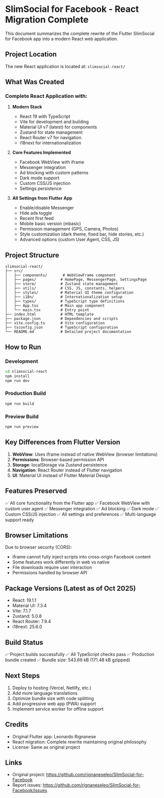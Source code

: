 # SlimSocial for Facebook - React Migration Complete

This document summarizes the complete rewrite of the Flutter SlimSocial for Facebook app into a modern React web application.

## Project Location

The new React application is located at: `slimsocial-react/`

## What Was Created

### Complete React Application with:

1. **Modern Stack**
   - React 19 with TypeScript
   - Vite for development and building
   - Material UI v7 (latest) for components
   - Zustand for state management
   - React Router v7 for navigation
   - i18next for internationalization

2. **Core Features Implemented**
   - Facebook WebView with iframe
   - Messenger integration
   - Ad blocking with custom patterns
   - Dark mode support
   - Custom CSS/JS injection
   - Settings persistence

3. **All Settings from Flutter App**
   - Enable/disable Messenger
   - Hide ads toggle
   - Recent first feed
   - Mobile basic version (mbasic)
   - Permission management (GPS, Camera, Photos)
   - Style customization (dark theme, fixed bar, hide stories, etc.)
   - Advanced options (custom User Agent, CSS, JS)

## Project Structure

```
slimsocial-react/
├── src/
│   ├── components/       # WebViewFrame component
│   ├── pages/           # HomePage, MessengerPage, SettingsPage
│   ├── store/           # Zustand state management
│   ├── utils/           # CSS, JS, constants, helpers
│   ├── styles/          # Material UI theme configuration
│   ├── i18n/            # Internationalization setup
│   ├── types/           # TypeScript type definitions
│   ├── App.tsx          # Main app component
│   └── main.tsx         # Entry point
├── index.html           # HTML template
├── package.json         # Dependencies and scripts
├── vite.config.ts       # Vite configuration
├── tsconfig.json        # TypeScript configuration
└── README.md            # Detailed project documentation
```

## How to Run

### Development
```bash
cd slimsocial-react
npm install
npm run dev
```

### Production Build
```bash
npm run build
```

### Preview Build
```bash
npm run preview
```

## Key Differences from Flutter Version

1. **WebView**: Uses iframe instead of native WebView (browser limitations)
2. **Permissions**: Browser-based permission API
3. **Storage**: localStorage via Zustand persistence
4. **Navigation**: React Router instead of Flutter navigation
5. **UI**: Material UI instead of Flutter Material Design

## Features Preserved

✅ All core functionality from the Flutter app
✅ Facebook WebView with custom user agent
✅ Messenger integration
✅ Ad blocking
✅ Dark mode
✅ Custom CSS/JS injection
✅ All settings and preferences
✅ Multi-language support ready

## Browser Limitations

Due to browser security (CORS):
- iframe cannot fully inject scripts into cross-origin Facebook content
- Some features work differently in web vs native
- File downloads require user interaction
- Permissions handled by browser API

## Package Versions (Latest as of Oct 2025)

- React: 19.1.1
- Material UI: 7.3.4
- Vite: 7.1.7
- Zustand: 5.0.8
- React Router: 7.9.4
- i18next: 25.6.0

## Build Status

✅ Project builds successfully
✅ All TypeScript checks pass
✅ Production bundle created
✅ Bundle size: 543.69 kB (171.48 kB gzipped)

## Next Steps

1. Deploy to hosting (Vercel, Netlify, etc.)
2. Add more language translations
3. Optimize bundle size with code splitting
4. Add progressive web app (PWA) support
5. Implement service worker for offline support

## Credits

- Original Flutter app: Leonardo Rignanese
- React migration: Complete rewrite maintaining original philosophy
- License: Same as original project

## Links

- Original project: https://github.com/rignaneseleo/SlimSocial-for-Facebook
- Report issues: https://github.com/rignaneseleo/SlimSocial-for-Facebook/issues
